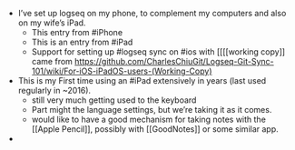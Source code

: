 - I’ve set up logseq on my phone, to complement my computers and also on my wife’s iPad.
	- This entry from #iPhone
	- This is an entry from #iPad
	- Support for setting up #logseq sync on #ios with [[[[working copy]] came from https://github.com/CharlesChiuGit/Logseq-Git-Sync-101/wiki/For-iOS-iPadOS-users-(Working-Copy)
- This is my First time using an #iPad extensively in years (last used regularly in ~2016).
	- still very much getting used to the keyboard
	- Part might the language settings, but we’re taking it as it comes.
	- would like to have a good mechanism for taking notes with the [[Apple Pencil]], possibly with [[GoodNotes]] or some similar app.
-